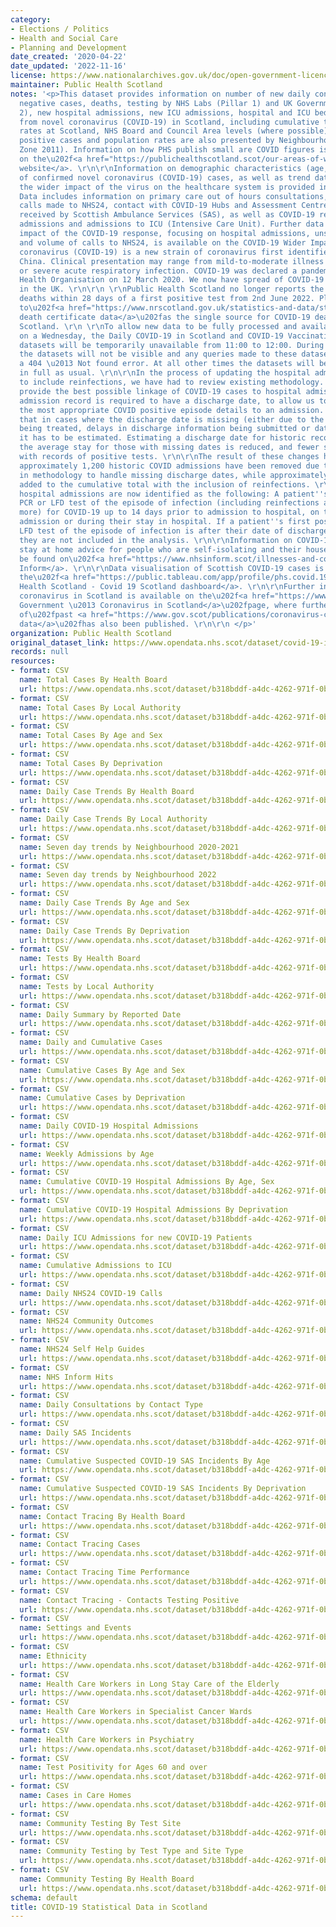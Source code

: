 ```yaml
---
category:
- Elections / Politics
- Health and Social Care
- Planning and Development
date_created: '2020-04-22'
date_updated: '2022-11-16'
license: https://www.nationalarchives.gov.uk/doc/open-government-licence/version/3/
maintainer: Public Health Scotland
notes: '<p>This dataset provides information on number of new daily confirmed cases,
  negative cases, deaths, testing by NHS Labs (Pillar 1) and UK Government (Pillar
  2), new hospital admissions, new ICU admissions, hospital and ICU bed occupancy
  from novel coronavirus (COVID-19) in Scotland, including cumulative totals and population
  rates at Scotland, NHS Board and Council Area levels (where possible). Seven day
  positive cases and population rates are also presented by Neighbourhood Area (Intermediate
  Zone 2011). Information on how PHS publish small are COVID figures is available
  on the\u202f<a href="https://publichealthscotland.scot/our-areas-of-work/covid-19/covid-19-data-and-intelligence/covid-19-daily-cases-in-scotland-dashboard/how-we-publish-small-area-covid-figures/">PHS
  website</a>. \r\n\r\nInformation on demographic characteristics (age, sex, deprivation)
  of confirmed novel coronavirus (COVID-19) cases, as well as trend data regarding
  the wider impact of the virus on the healthcare system is provided in this publication.
  Data includes information on primary care out of hours consultations, respiratory
  calls made to NHS24, contact with COVID-19 Hubs and Assessment Centres, incidents
  received by Scottish Ambulance Services (SAS), as well as COVID-19 related hospital
  admissions and admissions to ICU (Intensive Care Unit). Further data on the wider
  impact of the COVID-19 response, focusing on hospital admissions, unscheduled care
  and volume of calls to NHS24, is available on the COVID-19 Wider Impact Dashboard.\r\n\r\nNovel
  coronavirus (COVID-19) is a new strain of coronavirus first identified in Wuhan,
  China. Clinical presentation may range from mild-to-moderate illness to pneumonia
  or severe acute respiratory infection. COVID-19 was declared a pandemic by the World
  Health Organisation on 12 March 2020. We now have spread of COVID-19 within communities
  in the UK. \r\n\r\n \r\nPublic Health Scotland no longer reports the number of COVID-19
  deaths within 28 days of a first positive test from 2nd June 2022. Please refer
  to\u202f<a href="https://www.nrscotland.gov.uk/statistics-and-data/statistics/statistics-by-theme/vital-events/general-publications/weekly-and-monthly-data-on-births-and-deaths/deaths-involving-coronavirus-covid-19-in-scotland">NRS
  death certificate data</a>\u202fas the single source for COVID-19 deaths data in
  Scotland. \r\n \r\nTo allow new data to be fully processed and available at 12:00
  on a Wednesday, the Daily COVID-19 in Scotland and COVID-19 Vaccination in Scotland
  datasets will be temporarily unavailable from 11:00 to 12:00. During this window,
  the datasets will not be visible and any queries made to these datasets will return
  a 404 \u2013 Not found error. At all other times the datasets will be available
  in full as usual. \r\n\r\nIn the process of updating the hospital admissions reporting
  to include reinfections, we have had to review existing methodology. In order to
  provide the best possible linkage of COVID-19 cases to hospital admissions, each
  admission record is required to have a discharge date, to allow us to better match
  the most appropriate COVID positive episode details to an admission. This means
  that in cases where the discharge date is missing (either due to the patient still
  being treated, delays in discharge information being submitted or data quality issues),
  it has to be estimated. Estimating a discharge date for historic records means that
  the average stay for those with missing dates is reduced, and fewer stays overlap
  with records of positive tests. \r\n\r\nThe result of these changes has meant that
  approximately 1,200 historic COVID admissions have been removed due to improvements
  in methodology to handle missing discharge dates, while approximately 820 have been
  added to the cumulative total with the inclusion of reinfections. \r\n\r\nCOVID-19
  hospital admissions are now identified as the following: A patient''s first positive
  PCR or LFD test of the episode of infection (including reinfections at 90 days or
  more) for COVID-19 up to 14 days prior to admission to hospital, on the day of their
  admission or during their stay in hospital. If a patient''s first positive PCR or
  LFD test of the episode of infection is after their date of discharge from hospital,
  they are not included in the analysis. \r\n\r\nInformation on COVID-19, including
  stay at home advice for people who are self-isolating and their households, can
  be found on\u202f<a href="https://www.nhsinform.scot/illnesses-and-conditions/infections-and-poisoning/coronavirus-covid-19#stay-at-home-advice">NHS
  Inform</a>. \r\n\r\nData visualisation of Scottish COVID-19 cases is available on
  the\u202f<a href="https://public.tableau.com/app/profile/phs.covid.19/viz/COVID-19DailyDashboard_15960160643010/Overview">Public
  Health Scotland - Covid 19 Scotland dashboard</a>. \r\n\r\nFurther information on
  coronavirus in Scotland is available on the\u202f<a href="https://www.gov.scot/coronavirus-covid-19/">Scottish
  Government \u2013 Coronavirus in Scotland</a>\u202fpage, where further breakdown
  of\u202fpast <a href="https://www.gov.scot/publications/coronavirus-covid-19-daily-data-for-scotland/">coronavirus
  data</a>\u202fhas also been published. \r\n\r\n </p>'
organization: Public Health Scotland
original_dataset_link: https://www.opendata.nhs.scot/dataset/covid-19-in-scotland
records: null
resources:
- format: CSV
  name: Total Cases By Health Board
  url: https://www.opendata.nhs.scot/dataset/b318bddf-a4dc-4262-971f-0ba329e09b87/resource/7fad90e5-6f19-455b-bc07-694a22f8d5dc/download/total_cases_by_hb_20221116.csv
- format: CSV
  name: Total Cases By Local Authority
  url: https://www.opendata.nhs.scot/dataset/b318bddf-a4dc-4262-971f-0ba329e09b87/resource/e8454cf0-1152-4bcb-b9da-4343f625dfef/download/total_cases_by_la_20221116.csv
- format: CSV
  name: Total Cases By Age and Sex
  url: https://www.opendata.nhs.scot/dataset/b318bddf-a4dc-4262-971f-0ba329e09b87/resource/19646dce-d830-4ee0-a0a9-fcec79b5ac71/download/total_cases_agesex_20221116.csv
- format: CSV
  name: Total Cases By Deprivation
  url: https://www.opendata.nhs.scot/dataset/b318bddf-a4dc-4262-971f-0ba329e09b87/resource/a965ee86-0974-4c93-bbea-e839e27d7085/download/total_cases_simd_20221116.csv
- format: CSV
  name: Daily Case Trends By Health Board
  url: https://www.opendata.nhs.scot/dataset/b318bddf-a4dc-4262-971f-0ba329e09b87/resource/2dd8534b-0a6f-4744-9253-9565d62f96c2/download/trend_hb_20221116.csv
- format: CSV
  name: Daily Case Trends By Local Authority
  url: https://www.opendata.nhs.scot/dataset/b318bddf-a4dc-4262-971f-0ba329e09b87/resource/427f9a25-db22-4014-a3bc-893b68243055/download/trend_ca_20221116.csv
- format: CSV
  name: Seven day trends by Neighbourhood 2020-2021
  url: https://www.opendata.nhs.scot/dataset/b318bddf-a4dc-4262-971f-0ba329e09b87/resource/8906de12-f413-4b3f-95a0-11ed15e61773/download/trend_iz_2020-2021_20221116.csv
- format: CSV
  name: Seven day trends by Neighbourhood 2022
  url: https://www.opendata.nhs.scot/dataset/b318bddf-a4dc-4262-971f-0ba329e09b87/resource/a50eab84-396f-41e2-87a9-f09431e3be92/download/trend_iz_2022_20221116.csv
- format: CSV
  name: Daily Case Trends By Age and Sex
  url: https://www.opendata.nhs.scot/dataset/b318bddf-a4dc-4262-971f-0ba329e09b87/resource/9393bd66-5012-4f01-9bc5-e7a10accacf4/download/trend_agesex_20221116.csv
- format: CSV
  name: Daily Case Trends By Deprivation
  url: https://www.opendata.nhs.scot/dataset/b318bddf-a4dc-4262-971f-0ba329e09b87/resource/a38a4c21-7c75-4ecd-a511-3f83e0e8f0c3/download/trend_simd_20221116.csv
- format: CSV
  name: Tests By Health Board
  url: https://www.opendata.nhs.scot/dataset/b318bddf-a4dc-4262-971f-0ba329e09b87/resource/8da654cd-293b-4286-96a4-b3ece86225f0/download/test_hb_20221116.csv
- format: CSV
  name: Tests by Local Authority
  url: https://www.opendata.nhs.scot/dataset/b318bddf-a4dc-4262-971f-0ba329e09b87/resource/3349540e-dc63-4d6d-a78b-00387b9aca50/download/test_ca_20221116.csv
- format: CSV
  name: Daily Summary by Reported Date
  url: https://www.opendata.nhs.scot/dataset/b318bddf-a4dc-4262-971f-0ba329e09b87/resource/348e5b95-2b33-4021-93b4-25d78244bfa2/download/reporteddate_scot_trends_20221116.csv
- format: CSV
  name: Daily and Cumulative Cases
  url: https://www.opendata.nhs.scot/dataset/b318bddf-a4dc-4262-971f-0ba329e09b87/resource/287fc645-4352-4477-9c8c-55bc054b7e76/download/daily_cuml_scot_20221116.csv
- format: CSV
  name: Cumulative Cases By Age and Sex
  url: https://www.opendata.nhs.scot/dataset/b318bddf-a4dc-4262-971f-0ba329e09b87/resource/d6077615-ea0a-453a-aa89-942775975cd3/download/cumulative_cases_age_sex.csv
- format: CSV
  name: Cumulative Cases by Deprivation
  url: https://www.opendata.nhs.scot/dataset/b318bddf-a4dc-4262-971f-0ba329e09b87/resource/ff60343d-c707-4a12-9c6c-b7f6e24d53ae/download/cumulative_cases_simd.csv
- format: CSV
  name: Daily COVID-19 Hospital Admissions
  url: https://www.opendata.nhs.scot/dataset/b318bddf-a4dc-4262-971f-0ba329e09b87/resource/bb4d083b-7b92-4722-85a3-a9b58af1f794/download/daily_icu_admissions.csv
- format: CSV
  name: Weekly Admissions by Age
  url: https://www.opendata.nhs.scot/dataset/b318bddf-a4dc-4262-971f-0ba329e09b87/resource/b5e3fa11-8a85-4946-bbb2-2e800d4e3594/download/admissions_ageband_week.csv
- format: CSV
  name: Cumulative COVID-19 Hospital Admissions By Age, Sex
  url: https://www.opendata.nhs.scot/dataset/b318bddf-a4dc-4262-971f-0ba329e09b87/resource/09e6b0f6-d1b2-4c27-835f-8d23ad5a97a9/download/cuml_covid_admissions_agesex.csv
- format: CSV
  name: Cumulative COVID-19 Hospital Admissions By Deprivation
  url: https://www.opendata.nhs.scot/dataset/b318bddf-a4dc-4262-971f-0ba329e09b87/resource/ce1955d1-a7bd-442d-9d8c-d296c7926541/download/cuml_covid_admissions_simd.csv
- format: CSV
  name: Daily ICU Admissions for new COVID-19 Patients
  url: https://www.opendata.nhs.scot/dataset/b318bddf-a4dc-4262-971f-0ba329e09b87/resource/86bc4db7-306f-44d4-bf49-9b1b5751b30f/download/daily_icu_admissions.csv
- format: CSV
  name: Cumulative Admissions to ICU
  url: https://www.opendata.nhs.scot/dataset/b318bddf-a4dc-4262-971f-0ba329e09b87/resource/779e8666-3156-47e5-8ba9-6144e5c3e117/download/total_icu_admissions.csv
- format: CSV
  name: Daily NHS24 COVID-19 Calls
  url: https://www.opendata.nhs.scot/dataset/b318bddf-a4dc-4262-971f-0ba329e09b87/resource/7698558a-78bd-41ed-b2d9-84daef69aa84/download/daily_nhs24_calls.csv
- format: CSV
  name: NHS24 Community Outcomes
  url: https://www.opendata.nhs.scot/dataset/b318bddf-a4dc-4262-971f-0ba329e09b87/resource/73e56a99-7f57-45ae-a5d3-7fb5c0562331/download/daily_nhs24_outcomes.csv
- format: CSV
  name: NHS24 Self Help Guides
  url: https://www.opendata.nhs.scot/dataset/b318bddf-a4dc-4262-971f-0ba329e09b87/resource/28ab3ec7-3bd2-4c87-9251-159a071061a2/download/daily_nhs24_selfhelp.csv
- format: CSV
  name: NHS Inform Hits
  url: https://www.opendata.nhs.scot/dataset/b318bddf-a4dc-4262-971f-0ba329e09b87/resource/0e5b0095-bc53-494e-babc-1131fdd430e7/download/daily_nhsinform_hits.csv
- format: CSV
  name: Daily Consultations by Contact Type
  url: https://www.opendata.nhs.scot/dataset/b318bddf-a4dc-4262-971f-0ba329e09b87/resource/400dc973-de3b-487c-a3b8-b29b77d600ec/download/daily_assessments_type.csv
- format: CSV
  name: Daily SAS Incidents
  url: https://www.opendata.nhs.scot/dataset/b318bddf-a4dc-4262-971f-0ba329e09b87/resource/84df0802-cd78-45a4-a985-685c996370c1/download/daily_sas_incidents.csv
- format: CSV
  name: Cumulative Suspected COVID-19 SAS Incidents By Age
  url: https://www.opendata.nhs.scot/dataset/b318bddf-a4dc-4262-971f-0ba329e09b87/resource/c641f689-8638-4a9f-9e09-fe464c27fa8d/download/cuml_sas_age.csv
- format: CSV
  name: Cumulative Suspected COVID-19 SAS Incidents By Deprivation
  url: https://www.opendata.nhs.scot/dataset/b318bddf-a4dc-4262-971f-0ba329e09b87/resource/8a55ce68-00c3-42b9-a027-76d02bb28369/download/cuml_sas_simd.csv
- format: CSV
  name: Contact Tracing By Health Board
  url: https://www.opendata.nhs.scot/dataset/b318bddf-a4dc-4262-971f-0ba329e09b87/resource/4e73000c-5709-448c-aa28-f82e4a2ef334/download/contact_traceing_hb.csv
- format: CSV
  name: Contact Tracing Cases
  url: https://www.opendata.nhs.scot/dataset/b318bddf-a4dc-4262-971f-0ba329e09b87/resource/3cfc2145-6b25-49f9-a9d7-3a23f365389c/download/contact_tracing_cases.csv
- format: CSV
  name: Contact Tracing Time Performance
  url: https://www.opendata.nhs.scot/dataset/b318bddf-a4dc-4262-971f-0ba329e09b87/resource/8f69df80-d079-4619-be5a-d4e09a33bf8d/download/contact_tracing_tp.csv
- format: CSV
  name: Contact Tracing - Contacts Testing Positive
  url: https://www.opendata.nhs.scot/dataset/b318bddf-a4dc-4262-971f-0ba329e09b87/resource/4a32a8a4-65dd-4ed5-9b3b-8f6fa358562f/download/contact_tracing_positives.csv
- format: CSV
  name: Settings and Events
  url: https://www.opendata.nhs.scot/dataset/b318bddf-a4dc-4262-971f-0ba329e09b87/resource/2ddf1293-044f-4716-8b17-ed5199faa41a/download/settings.csv
- format: CSV
  name: Ethnicity
  url: https://www.opendata.nhs.scot/dataset/b318bddf-a4dc-4262-971f-0ba329e09b87/resource/07b3dff7-3254-4d26-946f-6cd9ff276a1d/download/ethnicity_20211222.csv
- format: CSV
  name: Health Care Workers in Long Stay Care of the Elderly
  url: https://www.opendata.nhs.scot/dataset/b318bddf-a4dc-4262-971f-0ba329e09b87/resource/0d7b1245-223b-499e-9885-1ea860667def/download/hcw_elderly.csv
- format: CSV
  name: Health Care Workers in Specialist Cancer Wards
  url: https://www.opendata.nhs.scot/dataset/b318bddf-a4dc-4262-971f-0ba329e09b87/resource/2092b984-a6ba-4984-ab3c-b8e7ac7658a7/download/hcw_cancer.csv
- format: CSV
  name: Health Care Workers in Psychiatry
  url: https://www.opendata.nhs.scot/dataset/b318bddf-a4dc-4262-971f-0ba329e09b87/resource/07bf8588-35ab-45f9-96ae-8d184a8faf19/download/hcw_psych.csv
- format: CSV
  name: Test Positivity for Ages 60 and over
  url: https://www.opendata.nhs.scot/dataset/b318bddf-a4dc-4262-971f-0ba329e09b87/resource/3197c0a2-78a8-4203-bf09-c49edc90f1f8/download/test_pos_60plus_19012021.csv
- format: CSV
  name: Cases in Care Homes
  url: https://www.opendata.nhs.scot/dataset/b318bddf-a4dc-4262-971f-0ba329e09b87/resource/65961a6d-7474-4f51-b24f-5645991cba2b/download/care_homes.csv
- format: CSV
  name: Community Testing By Test Site
  url: https://www.opendata.nhs.scot/dataset/b318bddf-a4dc-4262-971f-0ba329e09b87/resource/353a8a48-9dbf-436d-bf18-f584c439a0ae/download/community_testing_site.csv
- format: CSV
  name: Community Testing by Test Type and Site Type
  url: https://www.opendata.nhs.scot/dataset/b318bddf-a4dc-4262-971f-0ba329e09b87/resource/1754bb84-659e-44e2-9f29-6fae4c9bc740/download/community_testing_scot.csv
- format: CSV
  name: Community Testing By Health Board
  url: https://www.opendata.nhs.scot/dataset/b318bddf-a4dc-4262-971f-0ba329e09b87/resource/2a755b79-84cf-4e8b-b93f-f5a2056a395e/download/community_testing_hb.csv
schema: default
title: COVID-19 Statistical Data in Scotland
---
```

